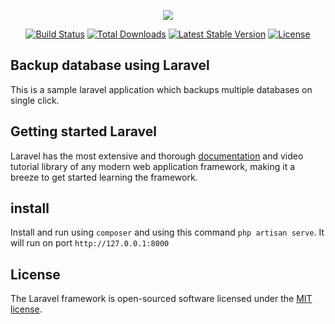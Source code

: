
<p align="center"><img src="https://laravel.com/assets/img/components/logo-laravel.svg"></p>

<p align="center">
<a href="https://travis-ci.org/laravel/framework"><img src="https://travis-ci.org/laravel/framework.svg" alt="Build Status"></a>
<a href="https://packagist.org/packages/laravel/framework"><img src="https://poser.pugx.org/laravel/framework/d/total.svg" alt="Total Downloads"></a>
<a href="https://packagist.org/packages/laravel/framework"><img src="https://poser.pugx.org/laravel/framework/v/stable.svg" alt="Latest Stable Version"></a>
<a href="https://packagist.org/packages/laravel/framework"><img src="https://poser.pugx.org/laravel/framework/license.svg" alt="License"></a>
</p>

## Backup database using Laravel

This is a sample laravel application which backups multiple databases on single click.

## Getting started Laravel

Laravel has the most extensive and thorough [documentation](https://laravel.com/docs) and video tutorial library of any modern web application framework, making it a breeze to get started learning the framework.

## install

Install and run using `composer` and using this command `php artisan serve`.
It will run on port `http://127.0.0.1:8000`

## License

The Laravel framework is open-sourced software licensed under the [MIT license](https://opensource.org/licenses/MIT).
